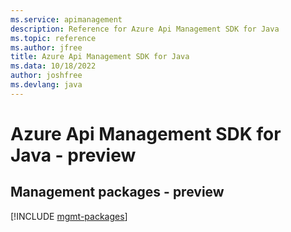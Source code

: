 ```yaml
---
ms.service: apimanagement
description: Reference for Azure Api Management SDK for Java
ms.topic: reference
ms.author: jfree
title: Azure Api Management SDK for Java
ms.data: 10/18/2022
author: joshfree
ms.devlang: java
---
```

# Azure Api Management SDK for Java - preview

## Management packages - preview
[!INCLUDE [mgmt-packages](api-management-mgmt-index.md)]